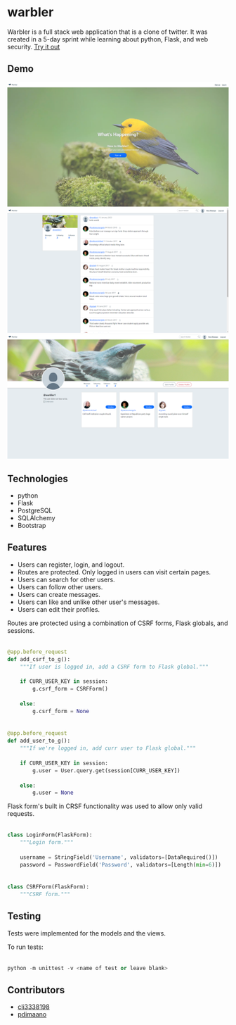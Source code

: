 # warbler

Warbler is a full stack web application that is a clone of twitter. It was created in a 5-day sprint while learning about python, Flask, and web security. [Try it out](https://warbler-r28.onrender.com/)

## Demo

![screen1](screen1.png)
![screen2](screen2.png)
![screen3](screen3.png)

## Technologies

- python
- Flask
- PostgreSQL
- SQLAlchemy
- Bootstrap

## Features

- Users can register, login, and logout.
- Routes are protected. Only logged in users can visit certain pages.
- Users can search for other users.
- Users can follow other users.
- Users can create messages.
- Users can like and unlike other user's messages.
- Users can edit their profiles.

Routes are protected using a combination of CSRF forms, Flask globals, and sessions.

```python

@app.before_request
def add_csrf_to_g():
    """If user is logged in, add a CSRF form to Flask global."""

    if CURR_USER_KEY in session:
        g.csrf_form = CSRFForm()

    else:
        g.csrf_form = None


@app.before_request
def add_user_to_g():
    """If we're logged in, add curr user to Flask global."""

    if CURR_USER_KEY in session:
        g.user = User.query.get(session[CURR_USER_KEY])

    else:
        g.user = None

```

Flask form's built in CRSF functionality was used to allow only valid requests.

```python

class LoginForm(FlaskForm):
    """Login form."""

    username = StringField('Username', validators=[DataRequired()])
    password = PasswordField('Password', validators=[Length(min=6)])


class CSRFForm(FlaskForm):
    """CSRF form."""

```

## Testing

Tests were implemented for the models and the views.

To run tests:

```python

python -m unittest -v <name of test or leave blank>

```

## Contributors

- [cli3338198](https://github.com/cli3338198)
- [pdimaano](https://github.com/pdimaano)
